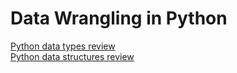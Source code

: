 # Data Wrangling in Python

[Python data types review](python_review/python_data_types.md)  
[Python data structures review](python_review/python_data_structures.md)
